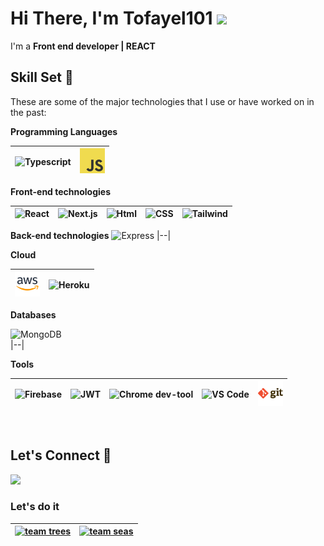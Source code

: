 
<h1>Hi There, I'm Tofayel101 <img  src="https://i.ibb.co/WfcCRGQ/The-Premier-You-Tube-Channel-Management-Toolkit.gif" ></h1>

I'm a **Front end developer | REACT** 

## Skill Set :muscle:

These are some of the major technologies that I use or have worked on in the past:

**Programming Languages**

<img title="Typescript" alt="Typescript" width="40px" src="https://i.ibb.co/cLNyVBd/Typescript-logo-2020-svg-1.png" />|<img alt="JS" title="JavaScript" width="40px" src="https://raw.githubusercontent.com/github/explore/master/topics/javascript/javascript.png">
|--|--|

**Front-end technologies**

<img title="React" alt="React" width="40px" src="https://i.ibb.co/khDFmPg/pngwing-com.png">|<img title="Next.js" alt="Next.js" width="40px" src="https://i.ibb.co/svRtNKR/nextjs-logo.png">|<img title="Html" alt="Html" width="40px" src="https://i.ibb.co/808yP8j/pngwing-com-3.png">|<img title="CSS" alt="CSS" width="40px" src="https://i.ibb.co/5GMsgMr/pngwing-com-4.png">|<img title="Tailwind" alt="Tailwind" width="40px" src="https://i.ibb.co/3hPsvBd/pngwing-com-2.png">
|--|--|--|--|--|

 **Back-end technologies**
<img title="Express" alt="Express" width="40px" src="https://i.ibb.co/ZxDrVQy/images.png">
|--|

**Cloud**

<img title="AWS" alt="AWS" width="40px" src="https://raw.githubusercontent.com/github/explore/main/topics/aws/aws.png">|<img title="Heroku" alt="Heroku" width="40px" src="https://img.icons8.com/color/48/000000/heroku.png">
|--|--|

**Databases**

<img title="MongoDB" alt="MongoDB" width="40px" src="https://i.ibb.co/vDSqmBx/385-3850359-icon-mongodb-logo-hd-png-download.png"> <br>
|--|

**Tools**

<img title="Firebase" alt="Firebase" width="40px" src="https://i.ibb.co/gJr4Cbk/pngaaa-com-1100998.png">|<img title="JWT" alt="JWT" width="40px" src="https://i.ibb.co/6NHRxBz/png-transparent-security-token-json-web-token-access-token-representational-state-transfer-others-mi.png">|<img title="Chrome dev-tool" alt="Chrome dev-tool" width="40px" src="https://i.ibb.co/ZKBMt1w/google-developers-icon.png">|<img title="VS Code" alt="VS Code" width="40px" src="https://img.icons8.com/fluent/48/000000/visual-studio-code-2019.png">|<img title="git" alt="git" width="40px" src="https://raw.githubusercontent.com/github/explore/master/topics/git/git.png">
|--|--|--|--|--|
<br>



## Let's Connect :handshake:

<a href="https://www.linkedin.com/in/tofayel101/"><img src="https://cdn2.iconfinder.com/data/icons/social-media-2285/512/1_Linkedin_unofficial_colored_svg-128.png" width="40"></a>

### Let's do it

<a href="https://teamtrees.org/"><img src='https://i.ibb.co/whjXrR4/5de163dd31ebc3-37104218-png.png' title="team trees" alt="team trees" height="400"></a>|<a href="https://teamseas.org/"><img src='https://i.ibb.co/tK1m7nk/save-ocean-poster-vector-32004345.jpg' title="team seas" alt="team seas" height="400"></a>
|--|--|
